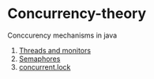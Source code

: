 # Concurrency-theory
 Conccurency mechanisms in java
 
 1. [Threads and monitors](https://github.com/peep-hole/Concurrency-theory/tree/main/lab1)
 2. [Semaphores](https://github.com/peep-hole/Concurrency-theory/tree/main/lab2)
 3. [concurrent.lock](https://github.com/peep-hole/Concurrency-theory/tree/main/lab3)
 
